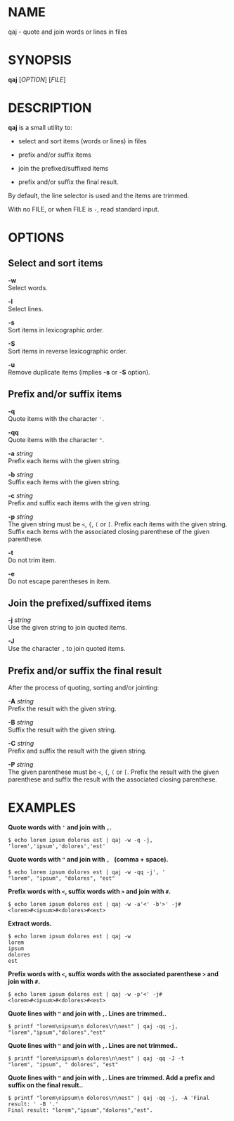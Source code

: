 NAME
====

qaj - quote and join words or lines in files

SYNOPSIS
========

**qaj** \[*OPTION*\] \[*FILE*\]

DESCRIPTION
===========

**qaj** is a small utility to:

-   select and sort items (words or lines) in files

-   prefix and/or suffix items

-   join the prefixed/suffixed items

-   prefix and/or suffix the final result.

By default, the line selector is used and the items are trimmed.

With no FILE, or when FILE is `-`, read standard input.

OPTIONS
=======

Select and sort items
---------------------

**-w**  
Select words.

**-l**  
Select lines.

**-s**  
Sort items in lexicographic order.

**-S**  
Sort items in reverse lexicographic order.

**-u**  
Remove duplicate items (implies **-s** or **-S** option).

Prefix and/or suffix items
--------------------------

**-q**  
Quote items with the character `'`.

**-qq**  
Quote items with the character `"`.

**-a** *string*  
Prefix each items with the given string.

**-b** *string*  
Suffix each items with the given string.

**-c** *string*  
Prefix and suffix each items with the given string.

**-p** *string*  
The given string must be `<`, `{`, `(` or `[`. Prefix each items with
the given string. Suffix each items with the associated closing
parenthese of the given parenthese.

**-t**  
Do not trim item.

**-e**  
Do not escape parentheses in item.

Join the prefixed/suffixed items
--------------------------------

**-j** *string*  
Use the given string to join quoted items.

**-J**  
Use the character `,` to join quoted items.

Prefix and/or suffix the final result
-------------------------------------

After the process of quoting, sorting and/or jointing:

**-A** *string*  
Prefix the result with the given string.

**-B** *string*  
Suffix the result with the given string.

**-C** *string*  
Prefix and suffix the result with the given string.

**-P** *string*  
The given parenthese must be `<`, `{`, `(` or `[`. Prefix the result
with the given parenthese and suffix the result with the associated
closing parenthese.

EXAMPLES
========

**Quote words with `'` and join with `,`.**

    $ echo lorem ipsum dolores est | qaj -w -q -j,
    'lorem','ipsum','dolores','est'

**Quote words with `"` and join with `, ` (comma + space).**

    $ echo lorem ipsum dolores est | qaj -w -qq -j', '
    "lorem", "ipsum", "dolores", "est"

**Prefix words with `<`, suffix words with `>` and join with `#`.**

    $ echo lorem ipsum dolores est | qaj -w -a'<' -b'>' -j#
    <lorem>#<ipsum>#<dolores>#<est>

**Extract words.**

    $ echo lorem ipsum dolores est | qaj -w
    lorem
    ipsum
    dolores
    est

**Prefix words with `<`, suffix words with the associated parenthese `>`
and join with `#`.**

    $ echo lorem ipsum dolores est | qaj -w -p'<' -j#
    <lorem>#<ipsum>#<dolores>#<est>

**Quote lines with `"` and join with `,`. Lines are trimmed..**

    $ printf "lorem\nipsum\n dolores\n\nest" | qaj -qq -j,
    "lorem","ipsum","dolores","est"

**Quote lines with `"` and join with `,`. Lines are not trimmed..**

    $ printf "lorem\nipsum\n dolores\n\nest" | qaj -qq -J -t
    "lorem", "ipsum", " dolores", "est"

**Quote lines with `"` and join with `,`. Lines are trimmed. Add a
prefix and suffix on the final result..**

    $ printf "lorem\nipsum\n dolores\n\nest" | qaj -qq -j, -A 'Final result: ' -B '.'
    Final result: "lorem","ipsum","dolores","est".
